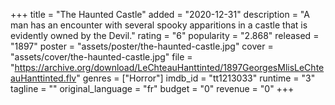 +++
title = "The Haunted Castle"
added = "2020-12-31"
description = "A man has an encounter with several spooky apparitions in a castle that is evidently owned by the Devil."
rating = "6"
popularity = "2.868"
released = "1897"
poster = "assets/poster/the-haunted-castle.jpg"
cover = "assets/cover/the-haunted-castle.jpg"
file = "https://archive.org/download/LeChteauHanttinted/1897GeorgesMlisLeChteauHanttinted.flv"
genres = ["Horror"]
imdb_id = "tt1213033"
runtime = "3"
tagline = ""
original_language = "fr"
budget = "0"
revenue = "0"
+++
